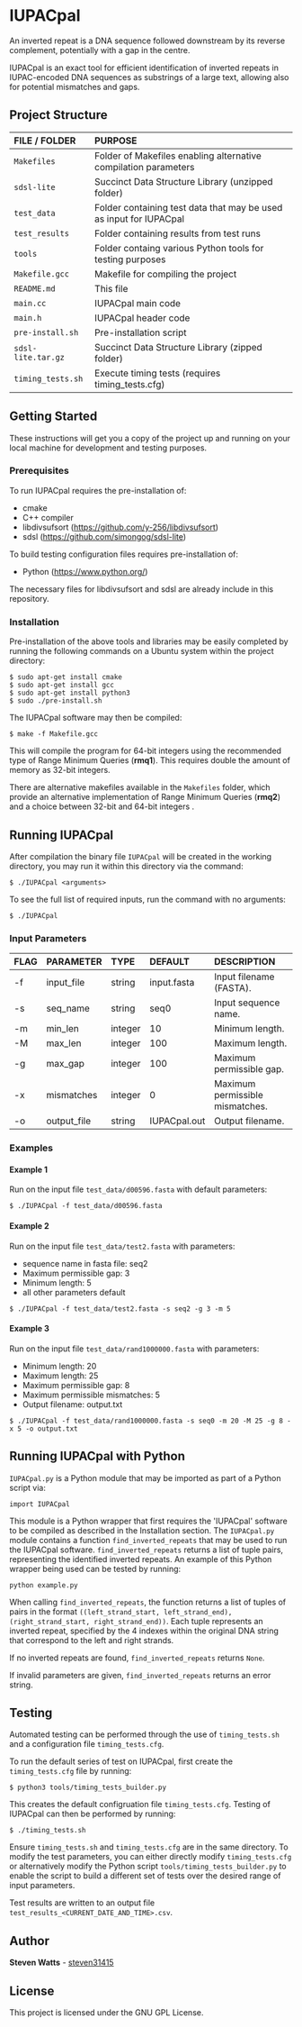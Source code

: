 # IUPACpal

An inverted repeat is a DNA sequence followed downstream by its reverse complement, potentially with a gap in the centre. 

IUPACpal is an exact tool for efficient identification of inverted repeats in IUPAC-encoded DNA sequences as substrings of a large text, allowing also for potential mismatches and gaps.

## Project Structure

| FILE / FOLDER | PURPOSE |
| :--- | :--- |
| `Makefiles` | Folder of Makefiles enabling alternative compilation parameters
| `sdsl-lite` | Succinct Data Structure Library (unzipped folder)
| `test_data` | Folder containing test data that may be used as input for IUPACpal
| `test_results` | Folder containing results from test runs
| `tools` | Folder containg various Python tools for testing purposes
| `Makefile.gcc` | Makefile for compiling the project
| `README.md` | This file
| `main.cc` | IUPACpal main code
| `main.h` | IUPACpal header code
| `pre-install.sh` | Pre-installation script
| `sdsl-lite.tar.gz` | Succinct Data Structure Library (zipped folder)
| `timing_tests.sh` | Execute timing tests (requires timing_tests.cfg)

## Getting Started

These instructions will get you a copy of the project up and running on your local machine for development and testing purposes.

### Prerequisites

To run IUPACpal requires the pre-installation of:
- cmake
- C++ compiler
- libdivsufsort (https://github.com/y-256/libdivsufsort)
- sdsl (https://github.com/simongog/sdsl-lite)

To build testing configuration files requires pre-installation of:
- Python (https://www.python.org/)

The necessary files for libdivsufsort and sdsl are already include in this repository.

### Installation

Pre-installation of the above tools and libraries may be easily completed by running the following commands on a Ubuntu system within the project directory:

```
$ sudo apt-get install cmake
$ sudo apt-get install gcc
$ sudo apt-get install python3
$ sudo ./pre-install.sh
```

The IUPACpal software may then be compiled:

```
$ make -f Makefile.gcc
```

This will compile the program for 64-bit integers using the recommended type of Range Minimum Queries (**rmq1**). This requires double the amount of memory as 32-bit integers.

There are alternative makefiles available in the `Makefiles` folder, which provide an alternative implementation of Range Minimum Queries (**rmq2**) and a choice between 32-bit and 64-bit integers .

## Running IUPACpal

After compilation the binary file `IUPACpal` will be created in the working
directory, you may run it within this directory via the command:

```
$ ./IUPACpal <arguments>
```

To see the full list of required inputs, run the command with no arguments:

```
$ ./IUPACpal
```

### Input Parameters

| FLAG | PARAMETER | TYPE | DEFAULT | DESCRIPTION |
| :--- | :--- | :--- | :--- | :--- |
| -f | input_file | string | input.fasta | Input filename (FASTA). |
| -s | seq_name | string | seq0 | Input sequence name. |
| -m | min_len | integer | 10 | Minimum length. |
| -M | max_len | integer | 100 | Maximum length. |
| -g | max_gap | integer | 100 | Maximum permissible gap. |
| -x | mismatches | integer | 0 | Maximum permissible mismatches. |
| -o | output_file| string | IUPACpal.out | Output filename. |

### Examples

#### Example 1

Run on the input file `test_data/d00596.fasta` with default parameters:
```
$ ./IUPACpal -f test_data/d00596.fasta
```

#### Example 2

Run on the input file `test_data/test2.fasta` with parameters:
- sequence name in fasta file: seq2
- Maximum permissible gap: 3
- Minimum length: 5
- all other parameters default
```
$ ./IUPACpal -f test_data/test2.fasta -s seq2 -g 3 -m 5
```

#### Example 3

Run on the input file `test_data/rand1000000.fasta` with parameters:
- Minimum length: 20
- Maximum length: 25
- Maximum permissible gap: 8
- Maximum permissible mismatches: 5
- Output filename: output.txt
```
$ ./IUPACpal -f test_data/rand1000000.fasta -s seq0 -m 20 -M 25 -g 8 -x 5 -o output.txt
```

## Running IUPACpal with Python

`IUPACpal.py` is a Python module that may be imported as part of a Python script via:

```
import IUPACpal
```
This module is a Python wrapper that first requires the 'IUPACpal' software to be compiled as described in the Installation section. The `IUPACpal.py` module contains a function `find_inverted_repeats` that may be used to run the IUPACpal software. `find_inverted_repeats` returns a list of tuple pairs, representing the identified inverted repeats. An example of this Python wrapper being used can be tested by running:

```
python example.py
```

When calling `find_inverted_repeats`, the function returns a list of tuples of pairs in the format `((left_strand_start, left_strand_end), (right_strand_start, right_strand_end))`. Each tuple represents an inverted repeat, specified by the 4 indexes within the original DNA string that correspond to the left and right strands.

If no inverted repeats are found, `find_inverted_repeats` returns `None`.

If invalid parameters are given, `find_inverted_repeats` returns an error string.

## Testing

Automated testing can be performed through the use of `timing_tests.sh` and a configuration file `timing_tests.cfg`.

To run the default series of test on IUPACpal, first create the `timing_tests.cfg` file by running:

```
$ python3 tools/timing_tests_builder.py
```

This creates the default configruation file `timing_tests.cfg`. Testing of IUPACpal can then be performed by running:

```
$ ./timing_tests.sh
```

Ensure `timing_tests.sh` and `timing_tests.cfg` are in the same directory. To modify the test parameters, you can either directly modify `timing_tests.cfg` or alternatively modify the Python script `tools/timing_tests_builder.py` to enable the script to build a different set of tests over the desired range of input parameters.

Test results are written to an output file `test_results_<CURRENT_DATE_AND_TIME>.csv`.

## Author

**Steven Watts** - [steven31415](https://github.com/steven31415)

## License

This project is licensed under the GNU GPL License.

